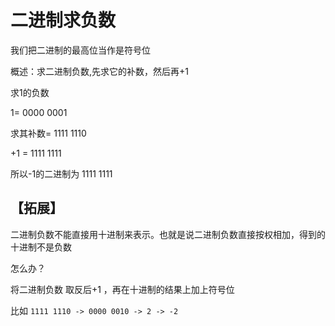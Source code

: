 # 二进制求负数

我们把二进制的最高位当作是符号位

概述：求二进制负数,先求它的补数，然后再+1

求1的负数

1= 0000 0001

求其补数= 1111 1110

+1 = 1111 1111

所以-1的二进制为 1111 1111

## 【拓展】

二进制负数不能直接用十进制来表示。也就是说二进制负数直接按权相加，得到的十进制不是负数

怎么办？

将二进制负数 取反后+1 ，再在十进制的结果上加上符号位

比如 `1111 1110 -> 0000 0010 -> 2 -> -2`

